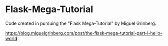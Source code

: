 # Flask-Mega-Tutorial
Code created in pursuing the "Flask Mega-Tutorial" by Miguel Grinberg.

https://blog.miguelgrinberg.com/post/the-flask-mega-tutorial-part-i-hello-world


